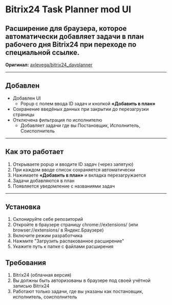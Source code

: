 # Bitrix24 Task Planner mod UI
Расширение для браузера, которое автоматически добавляет задачи в план рабочего дня Bitrix24 при переходе по специальной ссылке.
--
**Оригинал:** [axlevega/bitrix24_dayplanner](https://github.com/axlevega/bitrix24_dayplanner)

---

## Добавлен

- Добавлен UI
    - Popup с полем ввода ID задач и кнопкой **«Добавить в план»**
- Сохранение введёных данных при закрытии до перезагрузки страницы
- Отключена фильтрация по исполнителю
    - Добавляет задачи где вы Постановщик, Исполнитель, Соисполнитель

---

## Как это работает

1. Открываете popup и вводите ID задач (через запятую)
2. При каждом вводе список сохраняется автоматически
3. Нажимаете **«Добавить в план»** и вкладка перезагружается
4. Задачи добавляются в план
5. Появляется уведомление с названиями задач

---

## Установка

1. Склонируйте себе репозиторий
2. Откройте в браузере страницу chrome://extensions/ (или browser://extensions/ в Яндекс.Браузере)
3. Включите режим разработчика
4. Нажмите "Загрузить распакованное расширение"
5. Укажите путь к папке с файлами расширения

## Требования
1. Bitrix24 (облачная версия)
2. Вы должны быть авторизованы в браузере под своей учётной записью Bitrix24
3. Работают только задачи, где вы указаны как постановщик, исполнитель, соисполнитель
